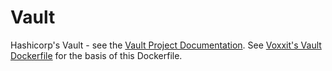 # Vault

Hashicorp's Vault - see the [Vault Project Documentation](https://www.vaultproject.io/docs/index.html).
See [Voxxit's Vault Dockerfile](https://github.com/voxxit/dockerfiles/tree/master/vault) for the basis of this Dockerfile.